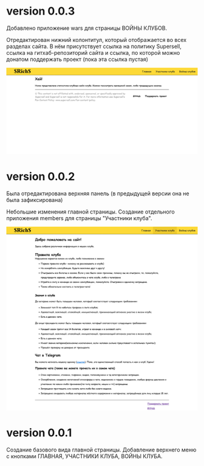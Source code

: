 # version 0.0.3

Добавлено приложение wars для страницы ВОЙНЫ КЛУБОВ. 

Отредактирован нижний колонтитул, который отображается во всех разделах сайта. В нём присутствует ссылка на политику Supersell, ссылка на гитхаб-репозиторий сайта и ссылка, по которой можно донатом поддержать проект (пока эта ссылка пустая)

![Image alt](./readme%20img/2022-05-18.png)


# version 0.0.2

Была отредактирована верхняя панель (в предыдущей версии она не была зафиксирована)

Небольшие изменения главной страницы. Создание отдельного приложения members для страницы "Участники клуба".

![Image alt](./readme%20img/2022-05-17.png)


# version 0.0.1

Создание базового вида главной страницы. Добавление верхнего меню с кнопками ГЛАВНАЯ, УЧАСТНИКИ КЛУБА, ВОЙНЫ КЛУБА.
